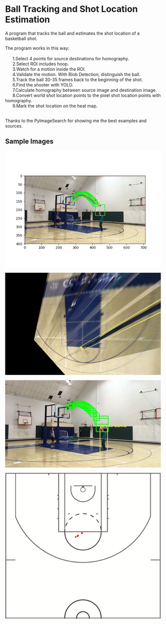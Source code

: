 # Ball Tracking and Shot Location Estimation
A program that tracks the ball and estimates the shot location of a basketball shot.</br>  
  
  The program works in this way:</br>  
    &nbsp;&nbsp;&nbsp;&nbsp;&nbsp;&nbsp;1.Select 4 points for source destinations for homography. </br>
    &nbsp;&nbsp;&nbsp;&nbsp;&nbsp;&nbsp;2.Select ROI includes hoop. </br>
    &nbsp;&nbsp;&nbsp;&nbsp;&nbsp;&nbsp;3.Watch for a motion inside the ROI. </br>
    &nbsp;&nbsp;&nbsp;&nbsp;&nbsp;&nbsp;4.Validate the motion. With Blob Detection, distinguish the ball. </br>
    &nbsp;&nbsp;&nbsp;&nbsp;&nbsp;&nbsp;5.Track the ball 30-35 frames back to the beginning of the shot. </br>
    &nbsp;&nbsp;&nbsp;&nbsp;&nbsp;&nbsp;6.Find the shooter with YOLO. </br>
    &nbsp;&nbsp;&nbsp;&nbsp;&nbsp;&nbsp;7.Calculate homography between source image and destination image. </br>
    &nbsp;&nbsp;&nbsp;&nbsp;&nbsp;&nbsp;8.Convert world shot location points to the pixel shot location points with homography. </br>
    &nbsp;&nbsp;&nbsp;&nbsp;&nbsp;&nbsp;9.Mark the shot location on the heat map. </br>
    </br>
    
Thanks to the PyImageSearch for showing me the best examples and sources.

## Sample Images
![alt text](https://github.com/nuwandda/ball-tracking/blob/development/curve.jpg "Logo Title Text 1")

![alt text](https://github.com/nuwandda/ball-tracking/blob/development/warped_3.jpg "Logo Title Text 1")

![alt text](https://github.com/nuwandda/ball-tracking/blob/development/yolo_image3.jpg "Logo Title Text 2")

![alt text](https://github.com/nuwandda/ball-tracking/blob/development/heatmap.png "Logo Title Text 3")

